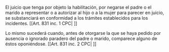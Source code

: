 El juicio que tenga por objeto la habilitación, por negarse el padre o el marido a representar o a autorizar al hijo o a la mujer para parecer en juicio, se substanciará en conformidad a los trámites establecidos para los incidentes. [[Art. 831 inc. 1 CPC| ]]

Lo mismo sucederá cuando, antes de otorgarse la que se haya pedido por ausencia o ignorado paradero del padre o marido, comparece alguno de éstos oponiéndose. [[Art. 831 inc. 2 CPC| ]]